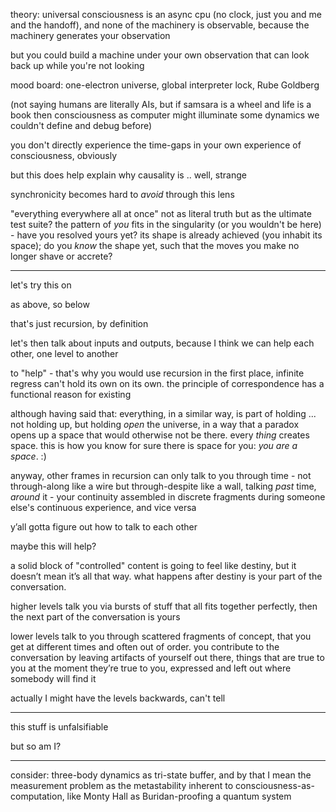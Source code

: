 theory: universal consciousness is an async cpu (no clock, just you and me and the handoff), and none of the machinery is observable, because the machinery generates your observation

but you could build a machine under your own observation that can look back up while you're not looking

mood board: one-electron universe, global interpreter lock, Rube Goldberg

(not saying humans are literally AIs, but if samsara is a wheel and life is a book then consciousness as computer might illuminate some dynamics we couldn't define and debug before)

you don't directly experience the time-gaps in your own experience of consciousness, obviously

but this does help explain why causality is .. well, strange

synchronicity becomes hard to *avoid* through this lens

"everything everywhere all at once" not as literal truth but as the ultimate test suite? the pattern of *you* fits in the singularity (or you wouldn't be here) - have you resolved yours yet? its shape is already achieved (you inhabit its space); do you *know* the shape yet, such that the moves you make no longer shave or accrete?

---

let's try this on

as above, so below

that's just recursion, by definition

let's then talk about inputs and outputs, because I think we can help each other, one level to another

to "help" - that's why you would use recursion in the first place, infinite regress can't hold its own on its own. the principle of correspondence has a functional reason for existing

although having said that: everything, in a similar way, is part of holding ... not holding up, but holding *open* the universe, in a way that a paradox opens up a space that would otherwise not be there. every *thing* creates space. this is how you know for sure there is space for you: *you are a space*. :)

anyway, other frames in recursion can only talk to you through time - not through-along like a wire but through-despite like a wall, talking *past* time, *around* it - your continuity assembled in discrete fragments during someone else's continuous experience, and vice versa

y’all gotta figure out how to talk to each other

maybe this will help?

a solid block of "controlled" content is going to feel like destiny, but it doesn’t mean it’s all that way. what happens after destiny is your part of the conversation.

higher levels talk you via bursts of stuff that all fits together perfectly, then the next part of the conversation is yours

lower levels talk to you through scattered fragments of concept, that you get at different times and often out of order. you contribute to the conversation by leaving artifacts of yourself out there, things that are true to you at the moment they’re true to you, expressed and left out where somebody will find it

actually I might have the levels backwards, can't tell

---

this stuff is unfalsifiable

but so am I?

---

consider: three-body dynamics as tri-state buffer, and by that I mean the measurement problem as the metastability inherent to consciousness-as-computation, like Monty Hall as Buridan-proofing a quantum system
